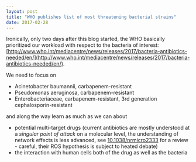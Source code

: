```yaml
---
layout: post
title: "WHO publishes list of most threatening bacterial strains"
date: 2017-02-28
---
```


Ironically, only two days after this blog started, the WHO basically prioritized our workload with respect to the bacteria
of interest: [http://www.who.int/mediacentre/news/releases/2017/bacteria-antibiotics-needed/en/](http://www.who.int/mediacentre/news/releases/2017/bacteria-antibiotics-needed/en/).

We need to focus on 

+ Acinetobacter baumannii, carbapenem-resistant
+ Pseudomonas aeruginosa, carbapenem-resistant
+ Enterobacteriaceae, carbapenem-resistant, 3rd generation cephalosporin-resistant

and along the way learn as much as we can about

+ potential multi-target drugs (current antibiotics are mostly understood at a *singular point of attack* on a molecular level, the understanding 
  of network effects is less advanced, see [10.1038/nrmicro2333](https://doi.org/10.1038/nrmicro2333) for a review - careful, their ROS hypothesis is subject to heated debate)
+ the interaction with human cells both of the drug as well as the bacteria

